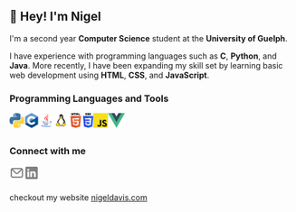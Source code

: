 ## 👋 Hey! I'm Nigel

I'm a second year **Computer Science** student at the **University of Guelph**.

I have experience with programming languages such as **C**, **Python**, and **Java**. More recently, I have been expanding my skill set by learning basic web development using **HTML**, **CSS**, and **JavaScript**.

### Programming Languages and Tools

<img align="left" alt="Python" height="26px" src="https://raw.githubusercontent.com/ngeldvis/ngeldvis/main/assets/images/python.png">
<img align="left" alt="C (Programming Language)" height="26px" src="https://raw.githubusercontent.com/ngeldvis/ngeldvis/main/assets/images/c.png">
<img align="left" alt="Java" height="26px" src="https://raw.githubusercontent.com/ngeldvis/ngeldvis/main/assets/images/java.png">
<img align="left" alt="Linux" height="26px" src="https://raw.githubusercontent.com/ngeldvis/ngeldvis/main/assets/images/linux.png">
<img align="left" alt="HTML" height="26px" src="https://raw.githubusercontent.com/ngeldvis/ngeldvis/main/assets/images/html.png">
<img align="left" alt="CSS" height="26px" src="https://raw.githubusercontent.com/ngeldvis/ngeldvis/main/assets/images/css.svg">
<img align="left" alt="JavaScript" height="26px" src="https://raw.githubusercontent.com/ngeldvis/ngeldvis/main/assets/images/javascript.png">
<img align="left" alt="Vue" height="26px" src="https://raw.githubusercontent.com/ngeldvis/ngeldvis/main/assets/images/vue.png">

<br />
<br />

### Connect with me

[<img align="left" alt="Email" height="26px" src="https://raw.githubusercontent.com/ngeldvis/ngeldvis/169a9da38a95dfbab5a66990a9e2e0b8b70e407c/assets/icons/email.svg">][email]
[<img align="left" alt="LinkedIn" height="26px" src="https://raw.githubusercontent.com/ngeldvis/ngeldvis/169a9da38a95dfbab5a66990a9e2e0b8b70e407c/assets/icons/linkedin.svg">][linkedin]

<br />
<br />

checkout my website [nigeldavis.com][website]

[website]: https://www.nigeldavis.com
[linkedin]: https://www.linkedin.com/in/ngeldvis/
[email]: mailto:ngeldvis@gmail.com
